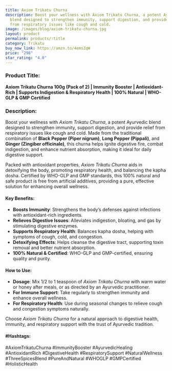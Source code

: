```yaml
---
title: Axiom Trikatu Churna
description: Boost your wellness with Axiom Trikatu Churna, a potent Ayurvedic
  blend designed to strengthen immunity, support digestion, and provide relief
  from respiratory issues like cough and cold.
image: /images/blog/axiom-trikatu-churna.jpg
layout: product
permalink: products/:title
category: Trikatu
buy_now_link: https://amzn.to/4emsZqW
price: "298"
star_rating: "4.0"
---
```

### Product Title:
**Axiom Trikatu Churna 100g (Pack of 2) | Immunity Booster | Antioxidant-Rich | Supports Indigestion & Respiratory Health | 100% Natural | WHO-GLP & GMP Certified**

### Description:
Boost your wellness with *Axiom Trikatu Churna*, a potent Ayurvedic blend designed to strengthen immunity, support digestion, and provide relief from respiratory issues like cough and cold. Made from the traditional combination of **Black Pepper (Piper nigrum)**, **Long Pepper (Pippali)**, and **Ginger (Zingiber officinale)**, this churna helps ignite digestive fire, combat indigestion, and enhance nutrient absorption, making it ideal for daily digestive support.

Packed with antioxidant properties, *Axiom Trikatu Churna* aids in detoxifying the body, promoting respiratory health, and balancing the kapha dosha. Certified by WHO-GLP and GMP standards, this 100% natural and safe product is free from artificial additives, providing a pure, effective solution for enhancing overall wellness.

#### Key Benefits:
- **Boosts Immunity**: Strengthens the body’s defenses against infections with antioxidant-rich ingredients.
- **Relieves Digestive Issues**: Alleviates indigestion, bloating, and gas by stimulating digestive enzymes.
- **Supports Respiratory Health**: Balances kapha dosha, helping with symptoms of cough, cold, and congestion.
- **Detoxifying Effects**: Helps cleanse the digestive tract, supporting toxin removal and better nutrient absorption.
- **100% Natural & Certified**: WHO-GLP and GMP-certified, ensuring quality and purity.

#### How to Use:
- **Dosage**: Mix 1/2 to 1 teaspoon of *Axiom Trikatu Churna* with warm water or honey after meals, or as directed by an Ayurvedic practitioner.
- **For Immune Support**: Take regularly to strengthen immunity and enhance overall wellness.
- **For Respiratory Health**: Use during seasonal changes to relieve cough and congestion symptoms naturally.

Choose *Axiom Trikatu Churna* for a natural approach to digestive health, immunity, and respiratory support with the trust of Ayurvedic tradition.

#### #Hashtags:
#AxiomTrikatuChurna #ImmunityBooster #AyurvedicHealing #AntioxidantRich #DigestiveHealth #RespiratorySupport #NaturalWellness #ThreeSpicesBlend #PureAndNatural #WHOGLP #GMPCertified #HolisticHealth
